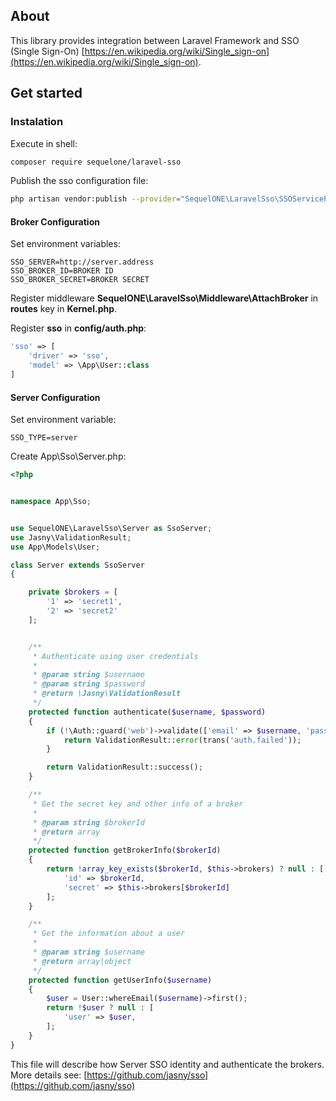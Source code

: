 ## About

This library provides integration between Laravel Framework and SSO (Single Sign-On) [https://en.wikipedia.org/wiki/Single_sign-on](https://en.wikipedia.org/wiki/Single_sign-on).

## Get started

### Instalation
Execute in shell:
```sh
composer require sequelone/laravel-sso
```
Publish the sso configuration file:
```sh
php artisan vendor:publish --provider="SequelONE\LaravelSso\SSOServiceProvider"
```
#### Broker Configuration
Set environment variables:
```
SSO_SERVER=http://server.address
SSO_BROKER_ID=BROKER ID
SSO_BROKER_SECRET=BROKER SECRET
```
Register middleware **SequelONE\LaravelSso\Middleware\AttachBroker** in **routes** key in **Kernel.php**.

Register **sso** in **config/auth.php**:
```php
'sso' => [
    'driver' => 'sso',
    'model' => \App\User::class
]
```

#### Server Configuration

Set environment variable:
```
SSO_TYPE=server
```

Create App\Sso\Server.php:
```php
<?php


namespace App\Sso;


use SequelONE\LaravelSso\Server as SsoServer;
use Jasny\ValidationResult;
use App\Models\User;

class Server extends SsoServer
{

    private $brokers = [
        '1' => 'secret1',
        '2' => 'secret2'
    ];


    /**
     * Authenticate using user credentials
     *
     * @param string $username
     * @param string $password
     * @return \Jasny\ValidationResult
     */
    protected function authenticate($username, $password)
    {
        if (!\Auth::guard('web')->validate(['email' => $username, 'password' => $password])) {
            return ValidationResult::error(trans('auth.failed'));
        }

        return ValidationResult::success();
    }

    /**
     * Get the secret key and other info of a broker
     *
     * @param string $brokerId
     * @return array
     */
    protected function getBrokerInfo($brokerId)
    {
        return !array_key_exists($brokerId, $this->brokers) ? null : [
            'id' => $brokerId,
            'secret' => $this->brokers[$brokerId]
        ];
    }

    /**
     * Get the information about a user
     *
     * @param string $username
     * @return array|object
     */
    protected function getUserInfo($username)
    {
        $user = User::whereEmail($username)->first();
        return !$user ? null : [
            'user' => $user,
        ];
    }
}
```
This file will describe how Server SSO identity and authenticate the brokers. More details see: [https://github.com/jasny/sso](https://github.com/jasny/sso)

